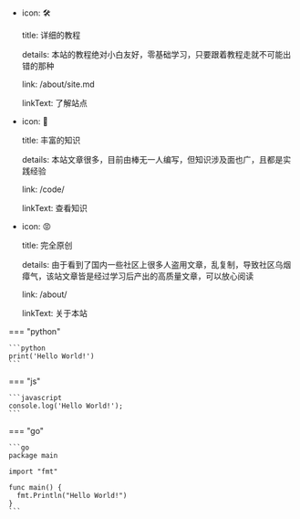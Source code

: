 - icon: 🛠️

  title: 详细的教程

  details: 本站的教程绝对小白友好，零基础学习，只要跟着教程走就不可能出错的那种

  link: /about/site.md

  linkText: 了解站点

- icon: 🤡

  title: 丰富的知识

  details: 本站文章很多，目前由棒无一人编写，但知识涉及面也广，且都是实践经验

  link: /code/

  linkText: 查看知识

- icon: 😡

  title: 完全原创

  details: 由于看到了国内一些社区上很多人盗用文章，乱复制，导致社区乌烟瘴气，该站文章皆是经过学习后产出的高质量文章，可以放心阅读

  link: /about/

  linkText: 关于本站

=== "python"

    ```python
    print('Hello World!')
    ```

=== "js"

    ```javascript
    console.log('Hello World!');
    ```

=== "go"

    ```go
    package main

    import "fmt"

    func main() {
      fmt.Println("Hello World!")
    }
    ```
